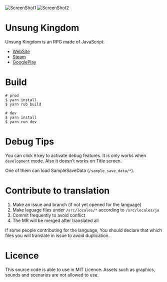 
![ScreenShot1](public/img/ss/title.png)
![ScreenShot2](public/img/ss/multiple.png)

# Unsung Kingdom

Unsung Kingdom is an RPG made of JavaScript.

- [WebSite](https://unsungkingdom.laineus.com/)
- [Steam](https://store.steampowered.com/app/1344790/Unsung_Kingdom/)
- [GooglePlay](https://unsungkingdom.laineus.com/)

# Build

```
# prod
$ yarn install
$ yarn rub build
```

```
# dev
$ yarn install
$ yarn run dev
```

# Debug Tips

You can click `M` key to activate debug features.
It is only works when `development` mode.
Also it doesn't works on Title screen.

One of them can load SampleSaveData (`/sample_save_data/*`).

# Contribute to translation

1. Make an issue and branch (if not yet opened for the language)
2. Make laguage files under `/src/locales/*` according to `/src/locales/ja`
3. Commit frequently to avoid conflict
4. The MR will be merged after translated all

If some people contributing for the language,
You should declare that which files you will translate in issue to avoid duplication.

# Licence

This source code is able to use in MIT Licence.
Assets such as graphics, sounds and scenarios are not allowed to use.
